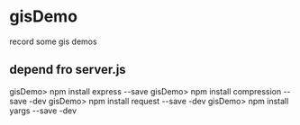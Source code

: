 # gisDemo
record some gis demos 

## depend fro server.js
gisDemo> npm install express --save
gisDemo> npm install compression --save -dev
gisDemo> npm install request --save -dev
gisDemo> npm install yargs --save -dev
